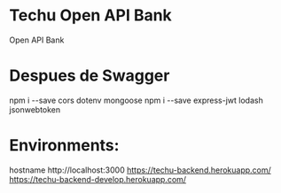 # Techu Open API Bank

Open API Bank

# Despues de Swagger 

npm i --save cors dotenv mongoose
npm i --save express-jwt  lodash  jsonwebtoken 


# Environments:

hostname
http://localhost:3000
https://techu-backend.herokuapp.com/
https://techu-backend-develop.herokuapp.com/
